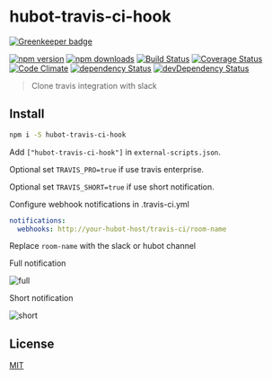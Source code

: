 # hubot-travis-ci-hook

[![Greenkeeper badge](https://badges.greenkeeper.io/lgaticaq/hubot-travis-ci-hook.svg)](https://greenkeeper.io/)

[![npm version](https://img.shields.io/npm/v/hubot-travis-ci-hook.svg?style=flat-square)](https://www.npmjs.com/package/hubot-travis-ci-hook)
[![npm downloads](https://img.shields.io/npm/dm/hubot-travis-ci-hook.svg?style=flat-square)](https://www.npmjs.com/package/hubot-travis-ci-hook)
[![Build Status](https://img.shields.io/travis/lgaticaq/hubot-travis-ci-hook.svg?style=flat-square)](https://travis-ci.org/lgaticaq/hubot-travis-ci-hook)
[![Coverage Status](https://img.shields.io/coveralls/lgaticaq/hubot-travis-ci-hook/master.svg?style=flat-square)](https://coveralls.io/github/lgaticaq/hubot-travis-ci-hook?branch=master)
[![Code Climate](https://img.shields.io/codeclimate/github/lgaticaq/hubot-travis-ci-hook.svg?style=flat-square)](https://codeclimate.com/github/lgaticaq/hubot-travis-ci-hook)
[![dependency Status](https://img.shields.io/david/lgaticaq/hubot-travis-ci-hook.svg?style=flat-square)](https://david-dm.org/lgaticaq/hubot-travis-ci-hook#info=dependencies)
[![devDependency Status](https://img.shields.io/david/dev/lgaticaq/hubot-travis-ci-hook.svg?style=flat-square)](https://david-dm.org/lgaticaq/hubot-travis-ci-hook#info=devDependencies)

> Clone travis integration with slack

## Install

```bash
npm i -S hubot-travis-ci-hook
```

Add `["hubot-travis-ci-hook"]` in `external-scripts.json`.

Optional set `TRAVIS_PRO=true` if use travis enterprise.

Optional set `TRAVIS_SHORT=true` if use short notification.

Configure webhook notifications in .travis-ci.yml

```yml
notifications:
  webhooks: http://your-hubot-host/travis-ci/room-name
```

Replace `room-name` with the slack or hubot channel

Full notification

![full](http://pix.toile-libre.org/upload/original/1488246621.png)

Short notification

![short](http://pix.toile-libre.org/upload/original/1488246665.png)

## License

[MIT](https://tldrlegal.com/license/mit-license)
